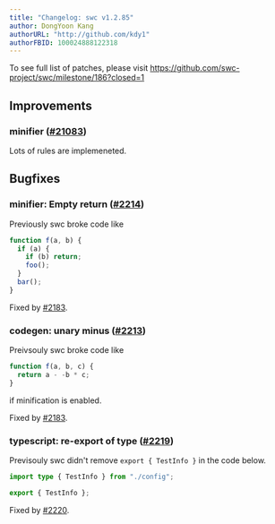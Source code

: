 ```yaml
---
title: "Changelog: swc v1.2.85"
author: DongYoon Kang
authorURL: "http://github.com/kdy1"
authorFBID: 100024888122318
---
```


To see full list of patches, please visit https://github.com/swc-project/swc/milestone/186?closed=1

## Improvements

### minifier ([#21083](https://github.com/swc-project/swc/pull/2183))

Lots of rules are implemeneted.

## Bugfixes

### minifier: Empty return ([#2214](https://github.com/swc-project/swc/issues/2214))

Previously swc broke code like

```js
function f(a, b) {
  if (a) {
    if (b) return;
    foo();
  }
  bar();
}
```

Fixed by [#2183](https://github.com/swc-project/swc/pull/2183).

### codegen: unary minus ([#2213](https://github.com/swc-project/swc/issues/2213))

Preivsouly swc broke code like

```js
function f(a, b, c) {
  return a - -b * c;
}
```

if minification is enabled.

Fixed by [#2183](https://github.com/swc-project/swc/pull/2183).

### typescript: re-export of type ([#2219](https://github.com/swc-project/swc/issues/2219))

Previsouly swc didn't remove `export { TestInfo }` in the code below.

```ts
import type { TestInfo } from "./config";

export { TestInfo };
```

Fixed by [#2220](https://github.com/swc-project/swc/pull/2220).
